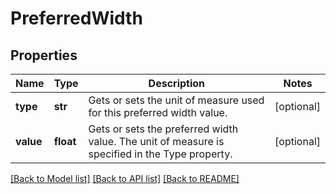 # PreferredWidth

## Properties
Name | Type | Description | Notes
------------ | ------------- | ------------- | -------------
**type** | **str** | Gets or sets the unit of measure used for this preferred width value. | [optional] 
**value** | **float** | Gets or sets the preferred width value. The unit of measure is specified in the Type property. | [optional] 

[[Back to Model list]](../README.md#documentation-for-models) [[Back to API list]](../README.md#documentation-for-api-endpoints) [[Back to README]](../README.md)

